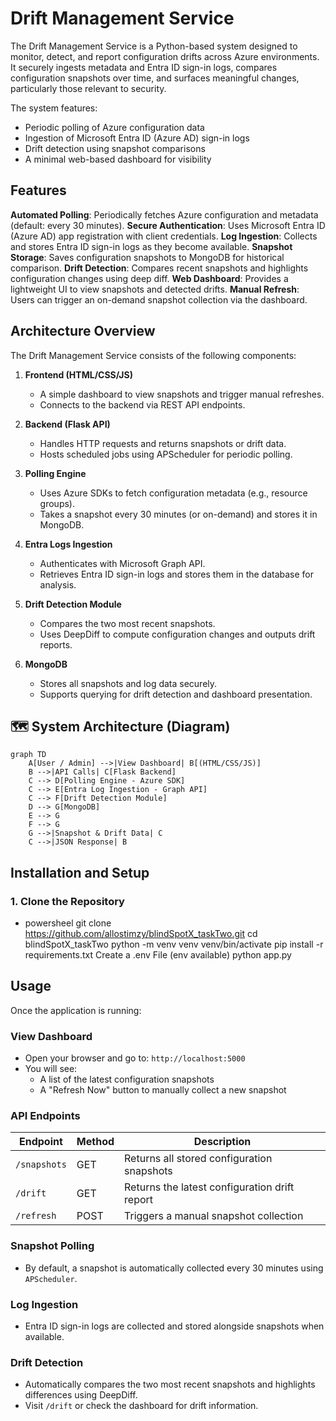 # Drift Management Service

The Drift Management Service is a Python-based system designed to monitor, detect, and report configuration drifts across Azure environments. It securely ingests metadata and Entra ID sign-in logs, compares configuration snapshots over time, and surfaces meaningful changes, particularly those relevant to security.

The system features:
- Periodic polling of Azure configuration data
- Ingestion of Microsoft Entra ID (Azure AD) sign-in logs
- Drift detection using snapshot comparisons
- A minimal web-based dashboard for visibility


## Features

**Automated Polling**: Periodically fetches Azure configuration and metadata (default: every 30 minutes).
**Secure Authentication**: Uses Microsoft Entra ID (Azure AD) app registration with client credentials.
**Log Ingestion**: Collects and stores Entra ID sign-in logs as they become available.
**Snapshot Storage**: Saves configuration snapshots to MongoDB for historical comparison.
**Drift Detection**: Compares recent snapshots and highlights configuration changes using deep diff.
**Web Dashboard**: Provides a lightweight UI to view snapshots and detected drifts.
**Manual Refresh**: Users can trigger an on-demand snapshot collection via the dashboard.


## Architecture Overview

The Drift Management Service consists of the following components:

1. **Frontend (HTML/CSS/JS)**
   - A simple dashboard to view snapshots and trigger manual refreshes.
   - Connects to the backend via REST API endpoints.

2. **Backend (Flask API)**
   - Handles HTTP requests and returns snapshots or drift data.
   - Hosts scheduled jobs using APScheduler for periodic polling.

3. **Polling Engine**
   - Uses Azure SDKs to fetch configuration metadata (e.g., resource groups).
   - Takes a snapshot every 30 minutes (or on-demand) and stores it in MongoDB.

4. **Entra Logs Ingestion**
   - Authenticates with Microsoft Graph API.
   - Retrieves Entra ID sign-in logs and stores them in the database for analysis.

5. **Drift Detection Module**
   - Compares the two most recent snapshots.
   - Uses DeepDiff to compute configuration changes and outputs drift reports.

6. **MongoDB**
   - Stores all snapshots and log data securely.
   - Supports querying for drift detection and dashboard presentation.

## 🗺️ System Architecture (Diagram)

```mermaid
graph TD
    A[User / Admin] -->|View Dashboard| B[(HTML/CSS/JS)]
    B -->|API Calls| C[Flask Backend]
    C --> D[Polling Engine - Azure SDK]
    C --> E[Entra Log Ingestion - Graph API]
    C --> F[Drift Detection Module]
    D --> G[MongoDB]
    E --> G
    F --> G
    G -->|Snapshot & Drift Data| C
    C -->|JSON Response| B
```


## Installation and Setup

### 1. Clone the Repository

- powersheel
git clone https://github.com/allostimzy/blindSpotX_taskTwo.git
cd blindSpotX_taskTwo
python -m venv venv
venv/bin/activate
pip install -r requirements.txt
Create a .env File (env available)
python app.py

## Usage

Once the application is running:

### View Dashboard
- Open your browser and go to: `http://localhost:5000`
- You will see:
  - A list of the latest configuration snapshots
  - A "Refresh Now" button to manually collect a new snapshot

### API Endpoints

| Endpoint            | Method | Description                                      |
|---------------------|--------|--------------------------------------------------|
| `/snapshots`        | GET    | Returns all stored configuration snapshots      |
| `/drift`            | GET    | Returns the latest configuration drift report   |
| `/refresh`          | POST   | Triggers a manual snapshot collection           |

### Snapshot Polling
- By default, a snapshot is automatically collected every 30 minutes using `APScheduler`.

### Log Ingestion
- Entra ID sign-in logs are collected and stored alongside snapshots when available.

### Drift Detection
- Automatically compares the two most recent snapshots and highlights differences using DeepDiff.
- Visit `/drift` or check the dashboard for drift information.

